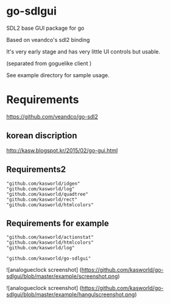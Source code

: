 # go-sdlgui
SDL2 base GUI package for go 

Based on veandco's sdl2 binding

It's very early stage and has very little UI controls but usable.

(separated from goguelike client )

See example directory for sample usage.

# Requirements

https://github.com/veandco/go-sdl2

## korean discription

http://kasw.blogspot.kr/2015/02/go-gui.html

## Requirements2

	"github.com/kasworld/idgen"
	"github.com/kasworld/log"
	"github.com/kasworld/quadtree"
	"github.com/kasworld/rect"
	"github.com/kasworld/htmlcolors"

## Requirements for example 

	"github.com/kasworld/actionstat"
	"github.com/kasworld/htmlcolors"
	"github.com/kasworld/log"

	"github.com/kasworld/go-sdlgui"

![analogueclock screenshot]
(https://github.com/kasworld/go-sdlgui/blob/master/example/screenshot.png)

![analogueclock screenshot]
(https://github.com/kasworld/go-sdlgui/blob/master/example/hangulscreenshot.png)

